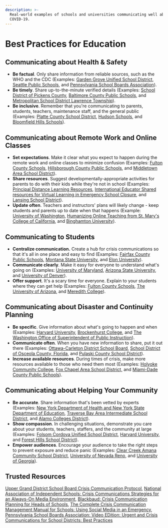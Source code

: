 ```yaml
---
description: >-
  Real-world examples of schools and universities communicating well about
  COVID-19.
---
```


# Best Practices for Education

## Communicating about Health & Safety 

* **Be factual**. Only share information from reliable sources, such as the WHO and the CDC \(Examples: [Garden Grove Unified School District](https://ggusd.us/communication/coronavirus-update), [Seattle Public Schools](https://www.seattleschools.org/district/calendars/news/what_s_new/coronavirus_update), and [Pennsylvania School Boards Association](https://www.psba.org/advocacy-and-news/resources/coronavirus/)\).  
* **Be timely**. Share up-to-the-minute verified details \(Examples: [School District of Pickens County](http://www.pickens.k12.sc.us/about_us/what_s_new/schools_closed_due_to_coronavirus), [Baltimore County Public Schools](https://www.bcps.org/system/coronavirus/), and [Metropolitan School District Lawrence Township](https://www.ltschools.org/announcements/coronavirus-preparedness-%281%29)\).   
* **Be inclusive**. Remember that you're communicating to parents, students, teachers, maintenance staff, and the general public \(Examples: [Platte County School District](https://www.plattecountyschooldistrict.com/site/Default.aspx?PageID=4375), [Hudson Schools](https://hudsonraiders.org/2020/03/10/coronavirus-covid-19-update/), and [Bloomfield Hills Schools](https://www.bloomfield.org/about-us/safety-security/coronavirus-information)\). 

## Communicating about Remote Work and Online Classes

* **Set expectations**. Make it clear what you expect to happen during the remote work and online classes to minimize confusion \(Examples: [Fulton County Schools](https://www.fultonschools.org/remotelearning), [Hillsborough County Public Schools](https://www.sdhc.k12.fl.us/), and [Middletown Area School District](https://www.raiderweb.org/news/what_s_new/coronavirus_update_-_3_19_2020)\).  
* **Share resources**. Suggest developmentally-appropriate activities for parents to do with their kids while they're not in school \(Examples: [Principal Distance Learning Resources](https://drive.google.com/drive/folders/1VipbmytyUVINjIQ2VsxS5zezVgsfUFJb), [International Educator Shared resources for Virtual Learning in Emergency School Closure](https://docs.google.com/document/d/1szHdBo1cjIK6ww-CmlN8iCJ2O2H_2NSGi2Lgpycvn9I/edit?fbclid=IwAR0cfyKgml7INwo2Ceb2qVXmJ5oy_TSdtwhITundQo8odk7mAub8SLn_z60), and [Lansing School District](http://www.lansingschools.net/parents/learning-at-home/)\).  
* **Update often**. Teachers and instructors' plans will likely change - keep students and parents up to date when that happens \(Example: [University of Washington](https://www.washington.edu/teaching/topics/teaching-and-learning-when-classes-cant-meet/), [Humanizing Online Teaching from St. Mary's College of California](https://digitalcommons.stmarys-ca.edu/cgi/viewcontent.cgi?article=2804&amp;context=school-education-faculty-works), and [Binghamton University](https://www.binghamton.edu/news/story/2314/binghamton-university-moves-online-in-response-to-coronavirus-best-practices-for-adapting-your-course)\).  

## Communicating to Students

* **Centralize communication.** Create a hub for crisis communications so that it's all in one place and easy to find \(Examples: [Fairfax County Public Schools](https://www.fcps.edu/news/coronavirus-update), [Montana State University](https://www.montana.edu/health/coronavirus/archived-comms.html), and [Elon University](https://www.elon.edu/u/coronavirus/)\).
* **Communicate clearly**. Make it easy for everyone to understand what's going on \(Examples: [University of Maryland](https://umd.edu/virusinfo), [Arizona State University](https://eoss.asu.edu/health/announcements/coronavirus), and [University of Denver](https://www.du.edu/coronavirus)\).   
* **Offer support**. It's a scary time for everyone. Explain to your students where they can get help \(Examples: [Fulton County Schools](https://www.fultonschools.org/coronavirus), [The University of Arizona](https://www.arizona.edu/coronavirus-covid-19-information), and [Meredith College](https://www.meredith.edu/coronavirus)\).  



## Communicating about Disaster and Continuity Planning 

* **Be specific**. Give information about what's going to happen and when \(Examples: [Harvard University](https://www.thecrimson.com/article/2020/3/11/harvard-coronavirus-bacow-announcement/), [Brockenhurst College](https://www.brock.ac.uk/coronavirus-contingency-action-plan/), and [The Washington Office of Superintendent of Public Instruction](https://www.k12.wa.us/sites/default/files/public/communications/COVID-19%20in%20Schools_Parent%20Guide.pdf)\).          
* **Communicate often**. When you have new information to share, put it out there \(Examples: [Ottawa-Carleton District School Board](https://ocdsb.ca/our_schools/novel_coronavirus_information_for_parents), [School District of Osceola County, Florida](https://www.osceolaschools.net/news/newsroom/coronavirus_information_for_parents_and_students), and [Pulaski County School District](https://www.roanoke.com/news/education/school-systems-prepare-coronavirus-contingency-plans/article_def68700-3f29-575a-99e2-a5f821837192.html)\).   
* **Increase available resources**. During times of crisis, make more resources available to those who need them most \(Examples: [Holyoke Community College](https://www.hcc.edu/student-life/caring-for-yourself/coronavirus/academic-continuity-plan), [Fox Chapel Area School District,](https://pittsburgh.cbslocal.com/2020/03/10/fox-chapel-area-school-district-coronavirus-contingency-plan/) and [Miami-Dade County Public Schools](https://www.wlrn.org/post/miami-dade-schools-prepares-online-learning-plan-case-coronavirus-school-closures)\).  

## Communicating about Helping Your Community 

* **Be accurate**. Share information that's been vetted by experts \(Examples: [New York Department of Health and New York State Department of Education](http://www.p12.nysed.gov/sss/schoolhealth/schoolhealthservices/coronavirus/covid-19-p-12-school-guidance.pdf), [Traverse Bay Area Intermediate School District](https://www.tbaisd.org/services/communication-services/covid-19-coronavirus-information/), and [Alamo Colleges District](https://www.alamo.edu/coronavirus/)\).
* **Show compassion**. In challenging situations, demonstrate you care about your students, teachers, staffers, and the community at large \(Examples: [Folsom Cordova Unified School District](https://www.fcusd.org/coronavirus), [Harvard University](https://www.harvard.edu/covid-19-moving-classes-online-other-updates), and [Forest Hills School District](https://www.foresthills.edu/how-do-i/health-wellness-resources/coronavirus-updates.html)\).  
* **Empower audiences**. Encourage your audience to take the right steps to prevent exposure and reduce panic \(Examples: [Clear Creek Amana Community School District](https://www.ccaschools.org/Page/5415), [University of Nevada Reno](https://www.unr.edu/nevada-today/news/2020/university-update-regarding-the-novel-coronavirus), and [University of Georgia](https://www.uga.edu/coronavirus/info.php)\). 

## Trusted Resources

[Upper Grand District School Board Crisis Communication Protocol](https://www.ugdsb.ca/wp-content/uploads/2017/07/P.01-Crisis-Communication-Protocol-2017-10.pdf),  [National Association of Independent Schools: Crisis Communications Strategies for an Always-On Media Environment](https://www.nais.org/magazine/independent-school/winter-2019/crisis-communications-strategies-for-an-always-on-media-environment/), [Blackbaud: Crisis Communication Planning for Heads of Schools](https://k12hub.blackbaud.com/blog/crisis-communication-planning-for-heads-of-schools), [The Complete Crisis Communication Management Manual for Schools: Using Social Media in an Emergency](https://www.aasa.org/uploadedFiles/CrisisCommunicator-Schools-ocial%20Media-CoSN.pdf), [Pennsylvania School Boards Association: Video EDition: Urgent and Crisis Communications for School Districts: Best Practices](https://www.psba.org/2019/09/video-edition-urgent-and-crisis-communications-for-school-districts-best-practices/)


